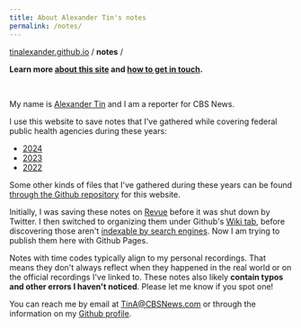 ```yaml
---
title: About Alexander Tin's notes
permalink: /notes/
---
```


[tinalexander.github.io](https://tinalexander.github.io/) / **notes** /

**Learn more [about this site](https://tinalexander.github.io/notes/) and [how to get in touch](https://github.com/tinalexander#about-me).**

<br>

My name is [Alexander Tin](https://www.linkedin.com/in/alextin/) and I am a reporter for CBS News. 

I use this website to save notes that I've gathered while covering federal public health agencies during these years:

- [2024](https://tinalexander.github.io/notes/2024/)
- [2023](https://tinalexander.github.io/notes/2023/)
- [2022](https://tinalexander.github.io/notes/2022/)

Some other kinds of files that I've gathered during these years can be found [through the Github repository](https://github.com/tinalexander/tinalexander.github.io/tree/main/notes/attachments) for this website. 

Initially, I was saving these notes on [Revue](https://help.twitter.com/en/using-twitter/revue) before it was shut down by Twitter. I then switched to organizing them under Github's [Wiki tab](https://github.com/tinalexander/notes/wiki), before discovering those aren't [indexable by search engines](https://docs.github.com/en/communities/documenting-your-project-with-wikis/about-wikis#:~:text=Note%3A%20Search,a%20public%20repository.). Now I am trying to publish them here with Github Pages.

Notes with time codes typically align to my personal recordings. That means they don't always reflect when they happened in the real world or on the official recordings I've linked to. These notes also likely **contain typos and other errors I haven't noticed**. Please let me know if you spot one!

You can reach me by email at [TinA@CBSNews.com](mailto:TinA@CBSNews.com) or through the information on my [Github profile](https://github.com/tinalexander). 
